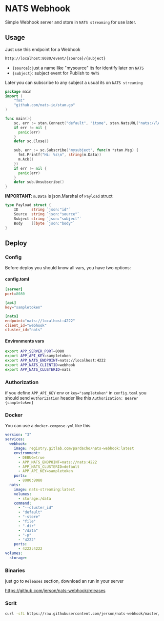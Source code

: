 # NATS Webhook

Simple Webhook server and store in `NATS streaming` for use later.

## Usage

Just use this endpoint for a Webhook

```bash
http://localhost:8080/event/{source}/{subject}
```

- `{source}`: just a name like "mysource" its for identify later on `NATS`
- `{subject}`: subject event for Publish to `NATS`

Later you can subscribe to any subject a usual its on `NATS streaming`

```go
package main
import (
	"fmt"
	"github.com/nats-io/stan.go"
)

func main(){
    sc, err := stan.Connect("default", "itsme", stan.NatsURL("nats://localhost:4222"))
    if err != nil {
      panic(err)
    }
    defer sc.Close()

    sub, err := sc.Subscribe("mysubject", func(m *stan.Msg) {
      fmt.Printf("Hi: %s\n", string(m.Data))
      m.Ack()
    })
    if err != nil {
      panic(err)
    }
    defer sub.Unsubscribe()
}
```

**IMPORTANT**: `m.Data` is json.Marshal of `Payload` struct

```go
type Payload struct {
	ID      string `json:"id"`
	Source  string `json:"source"`
	Subject string `json:"subject"`
	Body    []byte `json:"body"`
}
```

## Deploy

### Config

Before deploy you should know all vars, you have two options:

#### config.toml

```toml
[server]
port=8080

[api]
key="sampletoken"

[nats]
endpoint="nats://localhost:4222"
client_id="webhook"
cluster_id="nats"
```

#### Environments vars

```bash
export APP_SERVER_PORT=8080
export APP_API_KEY=sampletoken
export APP_NATS_ENDPOINT=nats://localhost:4222
export APP_NATS_CLIENTID=webhook
export APP_NATS_CLUSTERID=nats
```

### Authorization

if you define `APP_API_KEY` env or `key="sampletoken"` in `config.toml` you should send `Authorization` header like this `Authorization: Bearer {sampletoken}`

### Docker

You can use a `docker-compose.yml` like this

```yaml
version: "3"
services:
  webhook:
    image: registry.gitlab.com/pardacho/nats-webhook:latest
    environment:
      - DEBUG=true
      - APP_NATS_ENDPOINT=nats://nats:4222
      - APP_NATS_CLUSTERID=default
      - APP_API_KEY=sampletoken
    ports:
      - 8080:8080
  nats:
    image: nats-streaming:latest
    volumes:
      - storage:/data
    command:
      - "--cluster_id"
      - "default"
      - "-store"
      - "file"
      - "-dir"
      - "/data"
      - "-p"
      - "4222"
    ports:
      - 4222:4222
volumes:
  storage:
```

### Binaries

just go to `Releases` section, download an run in your server

<https://github.com/jerson/nats-webhook/releases>

### Scrit

```bash
curl -sfL https://raw.githubusercontent.com/jerson/nats-webhook/master/install.sh | sh
```
